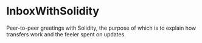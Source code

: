 # InboxWithSolidity
Peer-to-peer greetings with Solidity, the purpose of which is to explain how transfers work and the feeler spent on updates.
